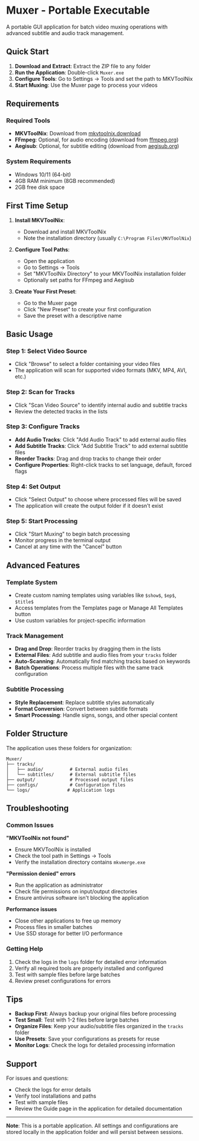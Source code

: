 # Muxer - Portable Executable

A portable GUI application for batch video muxing operations with advanced subtitle and audio track management.

## Quick Start

1. **Download and Extract**: Extract the ZIP file to any folder
2. **Run the Application**: Double-click `Muxer.exe`
3. **Configure Tools**: Go to Settings → Tools and set the path to MKVToolNix
4. **Start Muxing**: Use the Muxer page to process your videos

## Requirements

### Required Tools

- **MKVToolNix**: Download from [mkvtoolnix.download](https://mkvtoolnix.download/)
- **FFmpeg**: Optional, for audio encoding (download from [ffmpeg.org](https://ffmpeg.org/))
- **Aegisub**: Optional, for subtitle editing (download from [aegisub.org](https://aegisub.org/))

### System Requirements

- Windows 10/11 (64-bit)
- 4GB RAM minimum (8GB recommended)
- 2GB free disk space

## First Time Setup

1. **Install MKVToolNix**:

   - Download and install MKVToolNix
   - Note the installation directory (usually `C:\Program Files\MKVToolNix`)

2. **Configure Tool Paths**:

   - Open the application
   - Go to Settings → Tools
   - Set "MKVToolNix Directory" to your MKVToolNix installation folder
   - Optionally set paths for FFmpeg and Aegisub

3. **Create Your First Preset**:
   - Go to the Muxer page
   - Click "New Preset" to create your first configuration
   - Save the preset with a descriptive name

## Basic Usage

### Step 1: Select Video Source

- Click "Browse" to select a folder containing your video files
- The application will scan for supported video formats (MKV, MP4, AVI, etc.)

### Step 2: Scan for Tracks

- Click "Scan Video Source" to identify internal audio and subtitle tracks
- Review the detected tracks in the lists

### Step 3: Configure Tracks

- **Add Audio Tracks**: Click "Add Audio Track" to add external audio files
- **Add Subtitle Tracks**: Click "Add Subtitle Track" to add external subtitle files
- **Reorder Tracks**: Drag and drop tracks to change their order
- **Configure Properties**: Right-click tracks to set language, default, forced flags

### Step 4: Set Output

- Click "Select Output" to choose where processed files will be saved
- The application will create the output folder if it doesn't exist

### Step 5: Start Processing

- Click "Start Muxing" to begin batch processing
- Monitor progress in the terminal output
- Cancel at any time with the "Cancel" button

## Advanced Features

### Template System

- Create custom naming templates using variables like `$show$`, `$ep$`, `$title$`
- Access templates from the Templates page or Manage All Templates button
- Use custom variables for project-specific information

### Track Management

- **Drag and Drop**: Reorder tracks by dragging them in the lists
- **External Files**: Add subtitle and audio files from your `tracks` folder
- **Auto-Scanning**: Automatically find matching tracks based on keywords
- **Batch Operations**: Process multiple files with the same track configuration

### Subtitle Processing

- **Style Replacement**: Replace subtitle styles automatically
- **Format Conversion**: Convert between subtitle formats
- **Smart Processing**: Handle signs, songs, and other special content

## Folder Structure

The application uses these folders for organization:

```
Muxer/
├── tracks/
│   ├── audio/          # External audio files
│   └── subtitles/      # External subtitle files
├── output/             # Processed output files
├── configs/            # Configuration files
└── logs/              # Application logs
```

## Troubleshooting

### Common Issues

**"MKVToolNix not found"**

- Ensure MKVToolNix is installed
- Check the tool path in Settings → Tools
- Verify the installation directory contains `mkvmerge.exe`

**"Permission denied" errors**

- Run the application as administrator
- Check file permissions on input/output directories
- Ensure antivirus software isn't blocking the application

**Performance issues**

- Close other applications to free up memory
- Process files in smaller batches
- Use SSD storage for better I/O performance

### Getting Help

1. Check the logs in the `logs` folder for detailed error information
2. Verify all required tools are properly installed and configured
3. Test with sample files before large batches
4. Review preset configurations for errors

## Tips

- **Backup First**: Always backup your original files before processing
- **Test Small**: Test with 1-2 files before large batches
- **Organize Files**: Keep your audio/subtitle files organized in the `tracks` folder
- **Use Presets**: Save your configurations as presets for reuse
- **Monitor Logs**: Check the logs for detailed processing information

## Support

For issues and questions:

- Check the logs for error details
- Verify tool installations and paths
- Test with sample files
- Review the Guide page in the application for detailed documentation

---

**Note**: This is a portable application. All settings and configurations are stored locally in the application folder and will persist between sessions.
